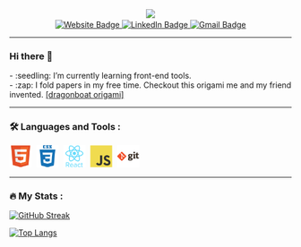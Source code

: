 <div id="header" align="center">
  <img src="https://media.giphy.com/media/v1.Y2lkPTc5MGI3NjExNTlzd2h1OGlwNzBsM203ZHc4NmhoeXhxb3FkeDA3NDYzbW50NjQyciZlcD12MV9pbnRlcm5hbF9naWZfYnlfaWQmY3Q9Zw/aEwLTJvYxwo1L09oyP/giphy.gif" width="150"/>
</div>
<div id="badges" align="center">
  <a href="http://www.etaghiloo.ir" target="blank">
    <img src="https://img.shields.io/badge/website-053875?style=for-the-badge&logo=&logoColor=white" alt="Website Badge"/>
  </a>
  <a href="https://ir.linkedin.com/in/elnaz-taghiloo-44098221b" target="blank">
    <img src="https://img.shields.io/badge/LinkedIn-blue?style=for-the-badge&logo=linkedin&logoColor=white" alt="LinkedIn Badge"/>
  </a>
  <a href="mailto:elnaz.taghiloo@gmail.com" target="blank">
    <img src="https://img.shields.io/badge/Gmail-red?style=for-the-badge&logo=gmail&logoColor=white" alt="Gmail Badge"/>
  </a>
</div>
<hr></hr>

### Hi there :wave:
<div>
  - :seedling: I’m currently learning front-end tools.
</div>
<div>
  - :zap: I fold papers in my free time. Checkout this origami me and my friend invented.
  <a href="http://www.etaghiloo.ir/dragon-boat" target="blank">
    [dragonboat origami]
  </a>
</div>
<hr></hr>

### :hammer_and_wrench: Languages and Tools :
<div>
  <img src="https://github.com/devicons/devicon/blob/master/icons/html5/html5-original.svg" title="HTML5" alt="HTML" width="40" height="40"/>&nbsp;
  <img src="https://github.com/devicons/devicon/blob/master/icons/css3/css3-plain-wordmark.svg"  title="CSS3" alt="CSS" width="40" height="40"/>&nbsp;
  <img src="https://github.com/devicons/devicon/blob/master/icons/react/react-original-wordmark.svg" title="React" alt="React" width="40" height="40"/>&nbsp;
  <img src="https://github.com/devicons/devicon/blob/master/icons/javascript/javascript-original.svg" title="JavaScript" alt="JavaScript" width="40" height="40"/>&nbsp;
  <img src="https://github.com/devicons/devicon/blob/master/icons/git/git-original-wordmark.svg" title="Git" **alt="Git" width="40" height="40"/>
</div>
<hr></hr>

### :fire: My Stats :
[![GitHub Streak](https://github-readme-streak-stats.herokuapp.com?user=etaghiloo&theme=yeblu&card_width=450)](https://git.io/streak-stats)

[![Top Langs](https://github-readme-stats.vercel.app/api/top-langs/?username=etaghiloo&layout=compact&theme=yeblu&card_width=450)](https://github.com/etaghiloo/github-readme-stats)
